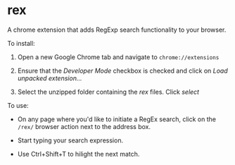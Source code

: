 rex
===

A chrome extension that adds RegExp search functionality to your browser.

To install:

1. Open a new Google Chrome tab and navigate to `chrome://extensions`

2. Ensure that the *Developer Mode* checkbox is checked and click on *Load unpacked extension...*

3. Select the unzipped folder containing the *rex* files. Click *select*

To use:

- On any page where you'd like to initiate a RegEx search, click on the `/rex/` browser action next to
the address box.

- Start typing your search expression.

- Use Ctrl+Shift+T to hilight the next match.
